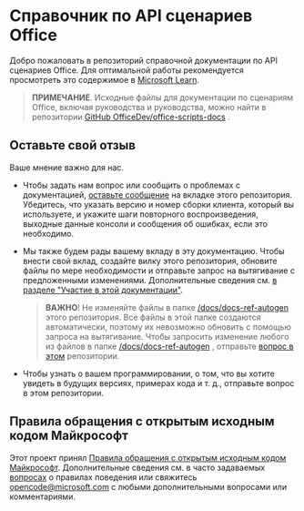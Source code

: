 # <a name="office-scripts-api-reference"></a>Справочник по API сценариев Office

Добро пожаловать в репозиторий справочной документации по API сценариев Office. Для оптимальной работы рекомендуется просмотреть это содержимое в [Microsoft Learn](https://learn.microsoft.com/javascript/api/office-scripts/overview).

> **ПРИМЕЧАНИЕ**. Исходные файлы для документации по сценариям Office, включая руководства и руководства, можно найти в репозитории [GitHub OfficeDev/office-scripts-docs](https://github.com/OfficeDev/office-scripts-docs) .

## <a name="give-us-your-feedback"></a>Оставьте свой отзыв

Ваше мнение важно для нас.

* Чтобы задать нам вопрос или сообщить о проблемах с документацией, [оставьте сообщение](https://github.com/OfficeDev/office-scripts-docs-reference/issues) на вкладке этого репозитория. Убедитесь, что указать версию и номер сборки клиента, который вы используете, и укажите шаги повторного воспроизведения, выходные данные консоли и сообщения об ошибках, если это необходимо.

* Мы также будем рады вашему вкладу в эту документацию. Чтобы внести свой вклад, создайте вилку этого репозитория, обновите файлы по мере необходимости и отправьте запрос на вытягивание с предложенными изменениями. Дополнительные сведения см. [в разделе "Участие в этой документации"](Contributing.md).

    > **ВАЖНО**! Не изменяйте файлы в папке [/docs/docs-ref-autogen](https://github.com/OfficeDev/office-scripts-docs-reference/tree/master/docs/docs-ref-autogen) этого репозитория. Все файлы в этой папке создаются автоматически, поэтому их невозможно обновить с помощью запроса на вытягивание. Чтобы запросить изменение любого из файлов в папке [/docs/docs-ref-autogen](https://github.com/OfficeDev/office-scripts-docs-reference/tree/master/docs/docs-ref-autogen) , отправьте [вопрос в этом](https://github.com/OfficeDev/office-scripts-docs-reference/issues) репозитории.

* Чтобы узнать о вашем программировании, о том, что вы хотите увидеть в будущих версиях, примерах кода и т. д., [](https://github.com/OfficeDev/office-scripts-docs-reference/issues) отправьте вопрос в этом репозитории.

## <a name="microsoft-open-source-code-of-conduct"></a>Правила обращения с открытым исходным кодом Майкрософт

Этот проект принял [Правила обращения с открытым исходным кодом Майкрософт](https://opensource.microsoft.com/codeofconduct/).
Дополнительные сведения см. в часто задаваемых [вопросах](https://opensource.microsoft.com/codeofconduct/faq/) о [](mailto:opencode@microsoft.com) правилах поведения или свяжитесь opencode@microsoft.com с любыми дополнительными вопросами или комментариями.
